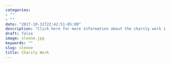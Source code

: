 ```yaml
---
categories:
- ""
- ""
date: "2017-10-31T22:42:51-05:00"
description: "Click here for more information about the charity work i have done/do"
draft: false
image: sleone.jpg
keywords: ""
slug: sleone
title: Charity Work
---
```




